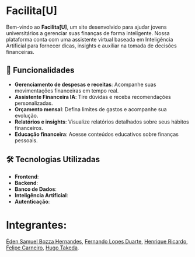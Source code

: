 # Facilita[U]

Bem-vindo ao **Facilita[U]**, um site desenvolvido para ajudar jovens universitários a gerenciar suas finanças de forma inteligente. Nossa plataforma conta com uma assistente virtual baseada em Inteligência Artificial para fornecer dicas, insights e auxiliar na tomada de decisões financeiras.

## 🌟 Funcionalidades
- **Gerenciamento de despesas e receitas**: Acompanhe suas movimentações financeiras em tempo real.
- **Assistente Financeira IA**: Tire dúvidas e receba recomendações personalizadas.
- **Orçamento mensal**: Defina limites de gastos e acompanhe sua evolução.
- **Relatórios e insights**: Visualize relatórios detalhados sobre seus hábitos financeiros.
- **Educação financeira**: Acesse conteúdos educativos sobre finanças pessoais.

## 🛠️ Tecnologias Utilizadas
- **Frontend**: 
- **Backend**: 
- **Banco de Dados**: 
- **Inteligência Artificial**: 
- **Autenticação**: 

# Integrantes:
[Éden Samuel Bozza Hernandes](https://github.com/Eden-code01),
[Fernando Lopes Duarte](https://github.com/Fernando-Lopes1),
[Henrique Ricardo](https://github.com/Riquehenri),
[Felipe Carneiro](https://github.com/FelipeCarneiroRibeiro),
[Hugo Takeda](https://github.com/hugotakeda).

